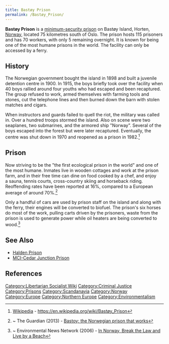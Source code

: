 ```yaml
---
title: Bastøy Prison
permalink: /Bastøy_Prison/
---
```


**Bastøy Prison** is a [minimum-security prison](Prison.md "wikilink") on
Bastøy Island, Horten, [Norway](Norway.md "wikilink"), located
75 kilometres south of Oslo. The prison hosts 115 prisoners and has 70
workers, with only 5 remaining overnight. It is known for being one of
the most humane prisons in the world. The facility can only be accessed
by a ferry.

## History

The Norwegian government bought the island in 1898 and built a juvenile
detention centre in 1900. In 1915, the boys briefly took over the
facility when 40 boys rallied around four youths who had escaped and
been recaptured. The group refused to work, armed themselves with
farming tools and stones, cut the telephone lines and then burned down
the barn with stolen matches and cigars.

When instructors and guards failed to quell the riot, the military was
called in. Over a hundred troops stormed the island. Also on scene were
two seaplanes, two submarines, and the armored ship "Norway". Several of
the boys escaped into the forest but were later recaptured. Eventually,
the centre was shut down in 1970 and reopened as a prison in 1982.[^1]

## Prison

Now striving to be the "the first ecological prison in the world" and
one of the most humane. Inmates live in wooden cottages and work at the
prison farm, and in their free time can dine on food cooked by a chef,
and enjoy a sauna, tennis courts, cross-country skiing and horseback
riding. Reoffending rates have been reported at 16%, compared to a
European average of around 70%.[^2]

Only a handful of cars are used by prison staff on the island and along
with the ferry, their engines will be converted to biofuel. The prison's
six horses do most of the work, pulling carts driven by the prisoners,
waste from the prison is used to generate power while oil heaters are
being converted to wood.[^3]

## See Also

- [Halden Prison](Halden_Prison.md "wikilink")
- [MCI-Cedar Junction Prison](MCI-Cedar_Junction_Prison.md "wikilink")

## References

<references />

[Category:Libertarian Socialist
Wiki](Category:Libertarian_Socialist_Wiki.md "wikilink") [Category:Criminal
Justice](Category:Criminal_Justice.md "wikilink")
[Category:Prisons](Category:Prisons.md "wikilink")
[Category:Scandanavia](Category:Scandanavia.md "wikilink")
[Category:Norway](Category:Norway.md "wikilink")
[Category:Europe](Category:Europe.md "wikilink") [Category:Northern
Europe](Category:Northern_Europe.md "wikilink")
[Category:Environmentalism](Category:Environmentalism.md "wikilink")

[^1]: [Wikipedia](Wikipedia.md "wikilink") -
    <https://en.wikipedia.org/wiki/Bastøy_Prison>

[^2]: ~ The Guardian (2013) - [Bastoy: the Norwegian prison that
    works](https://www.theguardian.com/society/2013/sep/04/bastoy-norwegian-prison-works)

[^3]: ~ Environmental News Network (2006) - [In Norway, Break the Law
    and Live by a Beach](https://www.enn.com/articles/3950)